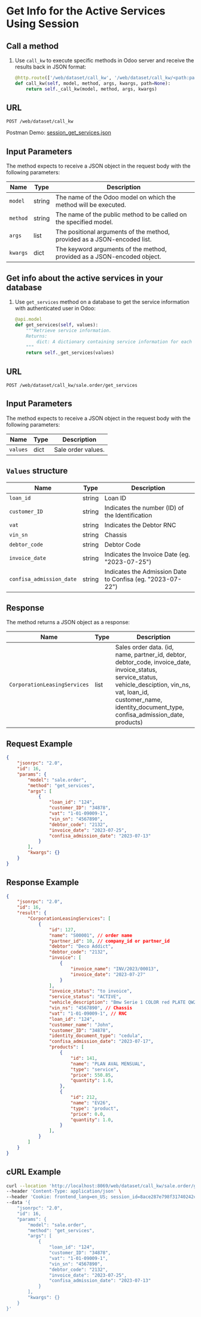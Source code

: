 Get Info for the Active Services Using Session
===========================================

Call a method
-------------

1. Use `call_kw` to execute specific methods in Odoo server and receive the results back in JSON format:

    ```python
    @http.route(['/web/dataset/call_kw', '/web/dataset/call_kw/<path:path>'], type='json', auth="user")
    def call_kw(self, model, method, args, kwargs, path=None):
        return self._call_kw(model, method, args, kwargs)
    ```

## URL

```
POST /web/dataset/call_kw
```

Postman Demo: [session_get_services.json](postman_collection.json)

## Input Parameters

The method expects to receive a JSON object in the request body with the following parameters:

| Name        | Type    | Description                                                                   |
|-------------|---------|-------------------------------------------------------------------------------|
| `model`     | string  | The name of the Odoo model on which the method will be executed.              |
| `method`    | string  | The name of the public method to be called on the specified model.            |
| `args`      | list    | The positional arguments of the method, provided as a JSON-encoded list.      |
| `kwargs`    | dict    | The keyword arguments of the method, provided as a JSON-encoded object.       |

Get info about the active services in your database
-------------------------------------

1. Use `get_services` method on a database to get the service information with authenticated user in Odoo:

    ```python
    @api.model
    def get_services(self, values):
        """Retrieve service information.
        Returns:
            dict: A dictionary containing service information for each order.
        """
        return self._get_services(values)
    ```

## URL

```
POST /web/dataset/call_kw/sale.order/get_services
```

## Input Parameters

The method expects to receive a JSON object in the request body with the following parameters:

| Name        | Type    | Description                                                                        |
|-------------|---------|------------------------------------------------------------------------------------|
| `values`    | dict    | Sale order values.                                                                 |

## `Values` structure

| Name                            | Type              | Description                                                |
|---------------------------------|-------------------|------------------------------------------------------------|
| `loan_id`                       | string            | Loan ID                                                    |
| `customer_ID`                   | string            | Indicates the number (ID) of the Identification            |
| `vat`                           | string            | Indicates the Debtor RNC                                   |
| `vin_sn`                        | string            | Chassis                                                    |
| `debtor_code`                   | string            | Debtor Code                                                |
| `invoice_date`                  | string            | Indicates the Invoice Date (eg. "2023-07-25")              |
| `confisa_admission_date`        | string            | Indicates the Admission Date to Confisa (eg. "2023-07-22") |

## Response

The method returns a JSON object as a response:

| Name                           | Type    | Description                                                     |
|--------------------------------|---------|-----------------------------------------------------------------|
| `CorporationLeasingServices`   | list    | Sales order data. (id, name, partner_id, debtor, debtor_code, invoice_date, invoice_status, service_status, vehicle_desciption, vin_ns, vat, loan_id, customer_name, identity_document_type, confisa_admission_date, products)         |

## Request Example

```json
{
    "jsonrpc": "2.0",
    "id": 16,
    "params": {
        "model": "sale.order",
        "method": "get_services",
        "args": [
            {
                "loan_id": "124",
                "customer_ID": "34878",
                "vat": "1-01-09009-1",
                "vin_sn": "4567890",
                "debtor_code": "2132",
                "invoice_date": "2023-07-25",
                "confisa_admission_date": "2023-07-13"
            }
        ],
        "kwargs": {}
    }
}
```

## Response Example

```json
{
    "jsonrpc": "2.0",
    "id": 16,
    "result": {
        "CorporationLeasingServices": [
            {
                "id": 127,
                "name": "S00001", // order name
                "partner_id": 10, // company_id or partner_id
                "debtor": "Deco Addict",
                "debtor_code": "2132",
                "invoice": [
                    {
                        "invoice_name": "INV/2023/00013",
                        "invoice_date": "2023-07-27"
                    }
                ],
                "invoice_status": "to invoice",
                "service_status": "ACTIVE",
                "vehicle_description": "Bmw Serie 1 COLOR red PLATE QW242 YEAR 2022",
                "vin_ns": "4567890", // Chassis
                "vat": "1-01-09009-1", // RNC
                "loan_id": "124",
                "customer_name": "John",
                "customer_ID": "34878",
                "identity_document_type": "cedula",
                "confisa_admission_date": "2023-07-17",
                "products": [
                    {
                        "id": 141,
                        "name": "PLAN AVAL MENSUAL",
                        "type": "service",
                        "price": 550.85,
                        "quantity": 1.0,
                    },
                    {
                        "id": 212,
                        "name": "EV26",
                        "type": "product",
                        "price": 0.0,
                        "quantity": 1.0,
                    }
                ],
            }
        ]
    }
}
```

## cURL Example

```bash
curl --location 'http://localhost:8069/web/dataset/call_kw/sale.order/get_services' \
--header 'Content-Type: application/json' \
--header 'Cookie: frontend_lang=en_US; session_id=8ace287e798f31740242c2a1cdbe8b45352d7e72' \
--data '{
    "jsonrpc": "2.0",
    "id": 16,
    "params": {
        "model": "sale.order",
        "method": "get_services",
        "args": [
            {
                "loan_id": "124",
                "customer_ID": "34878",
                "vat": "1-01-09009-1",
                "vin_sn": "4567890",
                "debtor_code": "2132",
                "invoice_date": "2023-07-25",
                "confisa_admission_date": "2023-07-13"
            }
        ],
        "kwargs": {}
    }
}'
```
